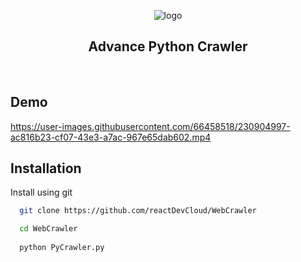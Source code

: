 
<p align="center">
  <img src="https://user-images.githubusercontent.com/66458518/230905173-95579f35-cc8b-4ff0-b681-607d2bd4f286.svg" alt="logo" />
</p>

<h2 align="center">
  Advance Python Crawler
</h2>

<p align="center">
  <img src="https://img.shields.io/badge/-in--progress-green" alt="" />
  <img src="https://img.shields.io/badge/contributions-welcome-blue" alt="" />
</p>

## Demo

https://user-images.githubusercontent.com/66458518/230904997-ac816b23-cf07-43e3-a7ac-967e65dab602.mp4


## Installation

Install using git

```bash
  git clone https://github.com/reactDevCloud/WebCrawler

  cd WebCrawler
  
  python PyCrawler.py
```
